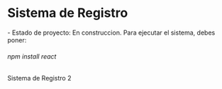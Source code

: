 <h1> Sistema de Registro </h1>
- Estado de proyecto: En construccion.
Para ejecutar el sistema, debes poner:

###### npm install react

Sistema de Registro 2
